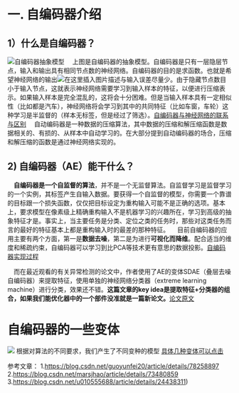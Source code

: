 # 一. 自编码器介绍
## 1）什么是自编码器？
![自编码器抽象模型](https://img-blog.csdnimg.cn/20190908154448402.png?x-oss-process=image/watermark,type_ZmFuZ3poZW5naGVpdGk,shadow_10,text_aHR0cHM6Ly9ibG9nLmNzZG4ubmV0L3FxXzQwMzY0MzUx,size_16,color_FFFFFF,t_70)
  &emsp;上图是自编码器的抽象模型。自编码器是只有一层隐层节点，输入和输出具有相同节点数的神经网络。自编码器的目的是求函数。也就是希望神经网络的输出![在这里插入图片描述](https://img-blog.csdnimg.cn/20190908154742403.png)与输入误差尽量少。由于隐藏节点数目小于输入节点，这就表示神经网络需要学习到输入样本的特征，以便进行压缩表示。如果输入样本是完全混乱的，这将会十分困难。但是当输入样本具有一定相似性（比如都是汽车），神经网络将会学习到其中的共同特征（比如车窗，车轮）这种学习是半监督的（样本无标签，但是经过了筛选）。[自编码器与神经网络的联系与区别](https://blog.csdn.net/guoyunfei20/article/details/78258897)
  &emsp;自动编码器是一种数据的压缩算法，其中数据的压缩和解压缩函数是数据相关的、有损的、从样本中自动学习的。在大部分提到自动编码器的场合，压缩和解压缩的函数是通过神经网络实现的。
 
 ##  2) 自编码器（AE）能干什么？
   &emsp;**自编码器是一个自监督的算法**，并不是一个无监督算法。自监督学习是监督学习的一个实例，其标签产生自输入数据。要获得一个自监督的模型，你需要一个靠谱的目标跟一个损失函数，仅仅把目标设定为重构输入可能不是正确的选项。基本上，要求模型在像素级上精确重构输入不是机器学习的兴趣所在，学习到高级的抽象特征才是。事实上，当主要任务是分类、定位之类的任务时，那些对这类任务而言的最好的特征基本上都是重构输入时的最差的那种特征。
&emsp;目前自编码器的应用主要有两个方面，第一是**数据去噪**，第二是为进行**可视化而降维**。配合适当的维度和稀疏约束，自编码器可以学习到比PCA等技术更有意思的数据投影。[自编码器实现过程](https://blog.csdn.net/u010555688/article/details/24438311)

&emsp;而在最近观看的有关异常检测的论文中，作者使用了AE的变体SDAE（叠层去噪自编码器）来提取特征，使用单独的神经网络分类器（extreme learning machine）进行分类，效果还不错。**这篇文章的key idea是提取特征+分类器的组合，如果我们能优化器中的一个部件没准就是一篇新论文。**[论文原文](https://www.phmsociety.org/sites/phmsociety.org/files/phm_submission/2015/phmc_15_025.pdf)

# 自编码器的一些变体
![](https://img-blog.csdnimg.cn/20190908161130441.png?x-oss-process=image/watermark,type_ZmFuZ3poZW5naGVpdGk,shadow_10,text_aHR0cHM6Ly9ibG9nLmNzZG4ubmV0L3FxXzQwMzY0MzUx,size_16,color_FFFFFF,t_70)
根据对算法的不同要求，我们产生了不同变种的模型
[具体几种变体可以点击](https://blog.csdn.net/marsjhao/article/details/73480859)


参考文章：
1.https://blog.csdn.net/guoyunfei20/article/details/78258897
2.https://blog.csdn.net/marsjhao/article/details/73480859
3.https://blog.csdn.net/u010555688/article/details/24438311)
